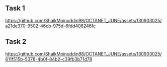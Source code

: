 ## Task 1

https://github.com/ShaikMoinuddin98/OCTANET_JUNE/assets/130903025/a21de370-9502-46cb-975d-6fdd406246fc

## Task 2


https://github.com/ShaikMoinuddin98/OCTANET_JUNE/assets/130903025/611f515b-5378-4b0f-84b2-c39fb3b71d78

